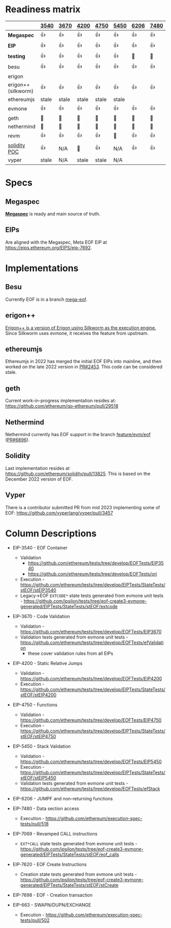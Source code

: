 # Readiness matrix

|                     | [3540] | [3670] | [4200] | [4750] | [5450] | [6206] | [7480] | [7069] | [7620] | [7698] | [663] |
|---------------------|--------|--------|-------|-------|--------|-------|-------|--------|-------|--------|-------|
| **Megaspec**        | :+1:   | :+1:   | :+1:  | :+1:  | :+1:   | :+1:  | :+1:  | :+1:   | :+1:  | :+1:   | :+1:  |
| **EIP**             | :+1:   | :+1:   | :+1:  | :+1:  | :+1:   | :+1:  | :+1:  | :+1:   | :+1:  | :+1:   | :+1:  |
| **testing**         | :+1:   | :+1:   | :+1:  | :+1:  | :+1:   | 🚧    | 🚧    | :+1:   | :+1:  |        |  🚧   |
| besu                | :+1:   | :+1:   | :+1:  | :+1:  | :+1:   | :+1:  | :+1:  | :+1:   | :+1:  |        | :+1:  |
| erigon              |        |        |       |       |        |       |       |        |       |        |       |
| erigon++ (silkworm) | :+1:   | :+1:   | :+1:  | :+1:  | :+1:   | :+1:  | :+1:  | :+1:   |  🚧   | :+1:   | :+1:  |
| ethereumjs          | stale  | stale  | stale | stale | stale  |       |       |        |       |        |       |
| evmone              | :+1:   | :+1:   | :+1:  | :+1:  | :+1:   | :+1:  | :+1:  | :+1:   |  🚧   | :+1:   | :+1:  |
| geth                | 🚧     | 🚧     | 🚧    | 🚧    | 🚧     | 🚧    | 🚧    | 🚧     | 🚧    |        | 🚧     |
| nethermind          | 🚧     | 🚧     | 🚧    | 🚧    | 🚧     | 🚧    | 🚧    | 🚧     | 🚧    |        | 🚧     |
| revm                | :+1:   | :+1:   | :+1:  | :+1:  | 🚧     | :+1:  | :+1:  | 🚧     | 🚧    |  🚧   | :+1:  |
| [solidity POC]      | :+1:     | N/A    | 🚧    | :+1:  | N/A    |   :+1:  |   :+1:  | :+1:   | :+1:  | :+1:     |       |
| vyper               | stale  | N/A    | stale | stale | N/A    |       |       |        |       |        |       |

[solidity POC]: https://github.com/ipsilon/solidity/tree/eof-functions-rebased/libsolidity
[3540]: https://eips.ethereum.org/EIPS/eip-3540
[3670]: https://eips.ethereum.org/EIPS/eip-3670
[4200]: https://eips.ethereum.org/EIPS/eip-4200
[4750]: https://eips.ethereum.org/EIPS/eip-4750
[5450]: https://eips.ethereum.org/EIPS/eip-5450
[6206]: https://eips.ethereum.org/EIPS/eip-6206
[7480]: https://eips.ethereum.org/EIPS/eip-7480 
[7069]: https://eips.ethereum.org/EIPS/eip-7069 
[7620]: https://eips.ethereum.org/EIPS/eip-7620 
[7698]: https://eips.ethereum.org/EIPS/eip-7698 
[663]: https://eips.ethereum.org/EIPS/eip-663

# Specs

## Megaspec

[**Megaspec**](./eof.md) is ready and main source of truth.

## EIPs

Are aligned with the Megaspec, Meta EOF EIP at https://eips.ethereum.org/EIPS/eip-7692.

# Implementations

## Besu

Currently EOF is in a branch [mega-eof](https://github.com/hyperledger/besu/tree/mega-eof).

## erigon++

[Erigon++ is a version of Erigon using Silkworm as the execution engine.](https://erigon.tech/erigonpp/) Since Silkworm uses evmone, it receives the feature from upstream.

## ethereumjs

Ethereumjs in 2022 has merged the initial EOF EIPs into mainline, and then worked on the late 2022 version in [PR#2453](https://github.com/ethereumjs/ethereumjs-monorepo/pull/2453). This code can be considered stale.

## geth

Current work-in-progress implementation resides at: https://github.com/ethereum/go-ethereum/pull/29518

## Nethermind

Nethermind currently has EOF support in the branch [feature/evm/eof](https://github.com/NethermindEth/nethermind/commits/feature/evm/eof/)  ([PR#6896](https://github.com/NethermindEth/nethermind/pull/6896)).

## Solidity

Last implementation resides at https://github.com/ethereum/solidity/pull/13825.  This is based on the December 2022 version of EOF.

## Vyper

There is a contributor submitted PR from mid 2023 implementing some of EOF: https://github.com/vyperlang/vyper/pull/3457

# Column Descriptions

* EIP-3540 - EOF Container
  * Validation
    * https://github.com/ethereum/tests/tree/develop/EOFTests/EIP3540
    * https://github.com/ethereum/tests/tree/develop/EOFTests/ori
  * Execution - https://github.com/ethereum/tests/tree/develop/EIPTests/StateTests/stEOF/stEIP3540
  * Legacy->EOF `EXTCODE*` state tests generated from evmone unit tests - https://github.com/ipsilon/tests/tree/eof-create3-evmone-generated/EIPTests/StateTests/stEOF/extcode

* EIP-3670 - Code Validation
  * Validation - https://github.com/ethereum/tests/tree/develop/EOFTests/EIP3670
  * Validation tests generated from evmone unit tests - https://github.com/ethereum/tests/tree/develop/EOFTests/efValidation
    * these cover validation rules from all EIPs

* EIP-4200 - Static Relative Jumps
  * Validation - https://github.com/ethereum/tests/tree/develop/EOFTests/EIP4200
  * Execution - https://github.com/ethereum/tests/tree/develop/EIPTests/StateTests/stEOF/stEIP4200

* EIP-4750 - Functions
  * Validation - https://github.com/ethereum/tests/tree/develop/EOFTests/EIP4750
  * Execution - https://github.com/ethereum/tests/tree/develop/EIPTests/StateTests/stEOF/stEIP4750

* EIP-5450 - Stack Validation
  * Validation - https://github.com/ethereum/tests/tree/develop/EOFTests/EIP5450
  * Execution - https://github.com/ethereum/tests/tree/develop/EIPTests/StateTests/stEOF/stEIP5450
  * Validation tests generated from evmone unit tests - https://github.com/ethereum/tests/tree/develop/EOFTests/efStack

* EIP-6206 - JUMPF and non-returning functions

* EIP-7480 - Data section access
  * Execution - https://github.com/ethereum/execution-spec-tests/pull/518

* EIP-7069 - Revamped CALL instructions
  * `EXT*CALL` state tests generated from evmone unit tests - https://github.com/ipsilon/tests/tree/eof-create3-evmone-generated/EIPTests/StateTests/stEOF/eof_calls

* EIP-7620 - EOF Create Instructions
  * Creation state tests generated from evmone unit tests - https://github.com/ipsilon/tests/tree/eof-create3-evmone-generated/EIPTests/StateTests/stEOF/stCreate

* EIP-7698 - EOF - Creation transaction

* EIP-663 - SWAPN/DUPN/EXCHANGE
  * Execution - https://github.com/ethereum/execution-spec-tests/pull/502
